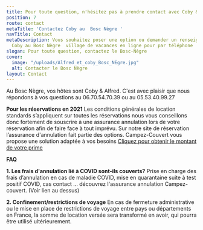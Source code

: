 ```yaml
---
title: Pour toute question, n'hésitez pas à prendre contact avec Coby & Alfred
position: 7
route: contact
metaTitle: 'Contactez Coby au  Bosc Nègre '
navTitle: Contact
metaDescription: Vous souhaitez poser une option ou demander un renseignement ? Contactez
  Coby au Bosc Nègre  village de vacances en ligne pour par téléphone
slogan: Pour toute question, contactez le Bosc-Nègre
cover:
  image: "/uploads/Alfred_et_coby_Bosc_NEgre.jpg"
  alt: Contacter le Bosc Nègre
layout: Contact
---
```


Au Bosc Nègre, vos hôtes sont Coby & Alfred. C'est avec plaisir que nous répondons à vos questions au 06.70.54.70.39 ou au 05.53.40.99.27 



**Pour les réservations en 2021**
Les conditions générales de location standards s’appliquent sur toutes les réservations nous vous conseillons donc fortement de souscrire à une assurance annulation lors de votre réservation afin de faire face à tout imprévu.
Sur notre site de réservation l’assurance d'annulation fait partie des options.
Campez-Couvert vous propose une solution adaptée à vos besoins
[Cliquez pour obtenir le montant de votre prime](https://www.campez-couvert.com/)

**FAQ**  

**1. Les frais d'annulation lié à COVID sont-ils couverts?**
Prise en charge des frais d’annulation en cas de maladie COVID, mise en quarantaine suite à test positif COVID, cas contact … découvrez l'assurance annulation Campez-couvert. (Voir lien au dessus)

**2. Confinement/restrictions de voyage**
En cas de fermeture administrative ou le mise en place de restrictions de voyage entre pays ou départements en France, la somme de location versée sera transformé en avoir, qui pourra être utilisé ultérieurement.





